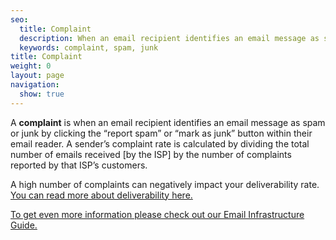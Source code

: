 ```yaml
---
seo:
  title: Complaint
  description: When an email recipient identifies an email message as spam or junk by clicking the “report spam” or “mark as junk” button within their email reader.
  keywords: complaint, spam, junk
title: Complaint
weight: 0
layout: page
navigation:
  show: true
---
```

A **complaint** is when an email recipient identifies an email message as spam or junk by clicking the “report spam” or “mark as junk” button within their email reader. A sender’s complaint rate is calculated by dividing the total number of emails received [by the ISP] by the number of complaints reported by that ISP’s customers.

A high number of complaints can negatively impact your deliverability rate. [You can read more about deliverability here.](https://sendgrid.com/docs/Glossary/email_deliverability.html)

[To get even more information please check out our Email Infrastructure Guide.](http://resources.sendgrid.com/email-infrastructure-guide/?mc=SendGrid%20Documentation)
